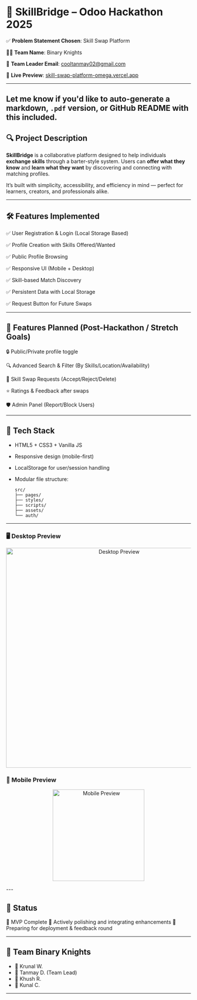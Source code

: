 # 🚀 SkillBridge – Odoo Hackathon 2025

✅ **Problem Statement Chosen**: Skill Swap Platform

👨‍💻 **Team Name**: Binary Knights

📧 **Team Leader Email**: [cooltanmay02@gmail.com](mailto:cooltanmay02@gmail.com)

🔗 **Live Preview**: [skill-swap-platform-omega.vercel.app](https://skill-swap-platform-omega.vercel.app/)

---

Let me know if you'd like to auto-generate a **markdown**, `.pdf` version, or GitHub README with this included.
---

## 🔍 Project Description

**SkillBridge** is a collaborative platform designed to help individuals **exchange skills** through a barter-style system. Users can **offer what they know** and **learn what they want** by discovering and connecting with matching profiles.

It’s built with simplicity, accessibility, and efficiency in mind — perfect for learners, creators, and professionals alike.

---

## 🛠 Features Implemented

✅ User Registration & Login (Local Storage Based)

✅ Profile Creation with Skills Offered/Wanted

✅ Public Profile Browsing

✅ Responsive UI (Mobile + Desktop)

✅ Skill-based Match Discovery

✅ Persistent Data with Local Storage

✅ Request Button for Future Swaps

---

## 🚧 Features Planned (Post-Hackathon / Stretch Goals)

🔒 Public/Private profile toggle

🔍 Advanced Search & Filter (By Skills/Location/Availability)

🤝 Skill Swap Requests (Accept/Reject/Delete)

⭐ Ratings & Feedback after swaps

🛡 Admin Panel (Report/Block Users)

---

## 🧱 Tech Stack

* HTML5 + CSS3 + Vanilla JS
* Responsive design (mobile-first)
* LocalStorage for user/session handling
* Modular file structure:

  ```
  src/
  ├── pages/
  ├── styles/
  ├── scripts/
  ├── assets/
  └── auth/
  ```

---

### 🖥️ Desktop Preview
<p align="center">
  <img src="https://github.com/user-attachments/assets/c64e83b0-3f8b-4885-be8e-6d9273410f49" alt="Desktop Preview" width="600" />
</p>

### 📱 Mobile Preview
<p align="center">
  <img src="https://github.com/user-attachments/assets/e27e170d-ceb2-4ca5-9fd9-98be6d8c467d" alt="Mobile Preview" width="250" />
</p>
---

## 🏁 Status

🎯 MVP Complete
🔄 Actively polishing and integrating enhancements
🧪 Preparing for deployment & feedback round

---

## 🙌 Team Binary Knights

* 👤 Krunal W.
* 👤 Tanmay D. (Team Lead)
* 👤 Khush R.
* 👤 Kunal C.

---
